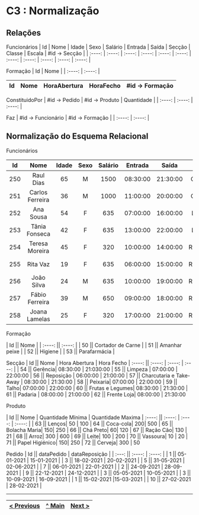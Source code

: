 # C3 : Normalização

## Relações

Funcionários
| Id | Nome | Idade | Sexo | Salário | Entrada | Saída | Secção | Classe | Escala | #id -> Secção |
| :----: | :----: | :----: | :----: | :----: | :----: | :----: | :----: | :----: | :----: | :----: |

Formação
| Id | Nome |
| :----: | :----: |

| Id | Nome | HoraAbertura | HoraFecho | #id -> Formação |
| :----: | :----: | :----: | :----: | :----: |

ConstituidoPor
| #id -> Pedido | #id -> Produto | Quantidade |
| :----: | :----: | :----: |

Faz
| #id -> Funcionário | #id -> Formação |
| :----: | :----: |


## Normalização do Esquema Relacional

Funcionários

Id | Nome | Idade | Sexo | Salário | Entrada | Saída | Secção | Classe | Escala |
:---: | :----: | :----: | :----: | :----: | :----: | :----: | :----: | :----: | :----: |
250 | Raul Dias | 65 | M | 1500 | 08:30:00 | 21:30:00 | Gerência | Funcionário | Full-time |
251 | Carlos Ferreira | 36 | M | 1000 | 11:00:00 | 20:00:00 | Gerência | Funcionário | Full-time |
252 | Ana Sousa | 54 | F | 635 | 07:00:00 | 16:00:00 | Limpeza | Funcionário | Full-time |
253 | Tânia Fonseca | 42 | F | 635 | 13:00:00 | 22:00:00 | Limpeza | Funcionário | Full-time |
254 | Teresa Moreira | 45 | F | 320 | 10:00:00 | 14:00:00 | Reposição | Funcionário | Part-time |
255 | Rita Vaz | 19 | F | 635 | 06:00:00 | 15:00:00 | Reposição | Funcionário | Full-time |
256 | João Silva | 24 | M | 635 | 10:00:00 | 19:00:00 | Reposição | Funcionário | Full-time |
257 | Fábio Ferreira | 39 | M | 650 | 09:00:00 | 18:00:00 | Reposição | Funcionário | Full-time |
258 | Joana Lamelas | 25 | F | 320 |17:00:00 | 21:00:00 | Reposição | Funcionário |Part-time |

Formação

| Id || Nome |
| :----: || :----: |
| 50 || Cortador de Carne |
| 51 || Amanhar peixe |
| 52 || Higiene |
| 53 || Parafarmácia |

Secção
| Id || Nome | Hora Abertura | Hora Fecho
| :----: || :----: | :----: | :----: | 
| 54 || Gerência| 08:30:00 | 21:030:00
| 55 || Limpeza | 07:00:00 | 22:00:00
| 56 || Reposição | 06:00:00 | 21:00:00
| 57 || Charcutaria e Take-Away | 08:30:00 | 21:30:00
| 58 || Peixaria| 07:00:00 | 22:00:00
| 59 || Talho| 07:00:00 | 22:00:00
| 60 || Frutas e Legumes| 08:30:00 | 21:30:00
| 61 || Padaria | 08:00:00 | 21:00:00
| 62 || Frente Loja| 08:00:00 | 21:30:00

Produto

| Id || Nome | Quantidade Mínima | Quantidade Maxima
| :----: || :----: | :----: | :----: | 
| 63 || Lenços| 50 | 100
| 64 || Coca-cola| 200| 500
| 65 || Bolacha Maria| 150| 250
| 66 || Chá Preto| 60| 120
| 67 || Ração Cão| 130 | 21
| 68 || Arroz| 300 | 600
| 69 || Leite| 100 | 200
| 70 || Vassoura| 10 | 20
| 71 || Papel Higiénico| 150| 250
| 72 || Cerveja| 300 | 50

Pedido
| Id || dataPedido | dataReposição |
| :---: || :----: | :----: |
| 1 || 05-01-2021 | 15-01-2021 |
| 3 || 18-02-2021 | 20-02-2021 |
| 5 || 31-05-2021 | 02-06-2021 |
| 7 || 06-01-2021 | 22-01-2021 |
| 2 || 24-09-2021 | 28-09-2021 |
| 9 || 22-12-2021 | 24-12-2021 |
| 3 || 05-05-2021 | 10-05-2021 |
| 3 || 10-09-2021 | 16-09-2021 |
| 1 || 15-02-2021 |15-03-2021 |
| 10 || 27-02-2021 | 28-02-2021 |


---
[< Previous](rebd02.md) | [^ Main](https://github.com/TCM-SIBD05/TCM-SIBD05) | [Next >](rebd04.md)
:--- | :---: | ---: 






